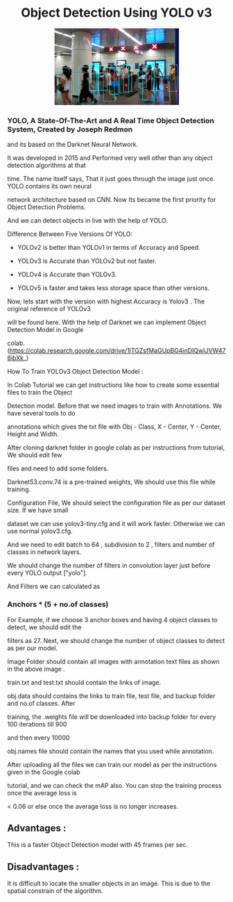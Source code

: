 # <div align="center"> Object Detection Using YOLO v3</div>
<p align="center">
  <img src="image.jpg">
</p>

### YOLO, A State-Of-The-Art and A Real Time Object Detection System, Created by Joseph Redmon 

and its based on the Darknet Neural Network.



It was developed in 2015 and Performed very well other than any object detection algorithms at that 

time. The name itself says, That it just goes through the image just once. YOLO contains its own neural 

network architecture based on CNN. Now Its became the first priority for Object Detection Problems. 

And we can detect objects in live with the help of YOLO. 



Difference Between Five Versions Of YOLO:
 * YOLOv2 is better than YOLOv1 in terms of Accuracy and Speed.

 * YOLOv3 is Accurate than YOLOv2 but not faster. 

* YOLOv4 is Accurate than YOLOv3.

* YOLOv5 is faster and takes less storage space than other versions.

Now, lets start with the version with highest Accuracy is Yolov3 . The original reference of YOLOv3 

will be found here. With the help of Darknet we can implement Object Detection Model in Google 

colab. (https://colab.research.google.com/drive/1lTGZsfMaGUpBG4inDIQwIJVW476ibXk_)



How To Train YOLOv3 Object Detection Model : 

In Colab Tutorial we can get instructions like how to create some essential files to train the Object 

Detection model. Before that we need images to train with Annotations. We have several tools to do 

annotations which gives the txt file with Obj - Class, X - Center, Y - Center, Height and Width. 



After cloning darknet folder in google colab as per instructions from tutorial, We should edit few 

files and need to add some folders.

Darknet53.conv.74  is a pre-trained weights, We should use this file while training. 

Configuration File, We should select the configuration file as per our dataset size. If we have small 

dataset we can use yolov3-tiny.cfg and it will work faster. Otherwise we can use normal yolov3.cfg. 

And we need to edit batch to 64 , subdivision to 2 , filters and number of classes in network layers. 

We should change the number of filters in convolution layer just before every YOLO output ["yolo"].

And Filters we can calculated as 

### Anchors * (5 + no.of classes) 

For Example, if we choose 3 anchor boxes and having 4 object classes to detect, we should edit the 

filters as 27. Next, we should change the number of object classes to detect as per our model.


Image Folder should contain all images with annotation text files as shown in the above image .

train.txt and test.txt should contain the links of image.



obj.data should contains the links to train file, test file, and backup folder and no.of classes. After 

training, the .weights file will be downloaded into backup folder for every 100 iterations till 900 

and then every 10000

obj.names file should contain the names that you used while annotation. 


After uploading all the files we can train our model as per the instructions given in the Google colab 

tutorial, and we can check the mAP also. You can stop the training process once the average loss is 

< 0.06 or else once the average loss is no longer increases.

## Advantages :

This is a faster Object Detection model with 45 frames per sec.

## Disadvantages :

It is difficult to locate the smaller objects in an image. This is due to the spatial constrain of the algorithm.


